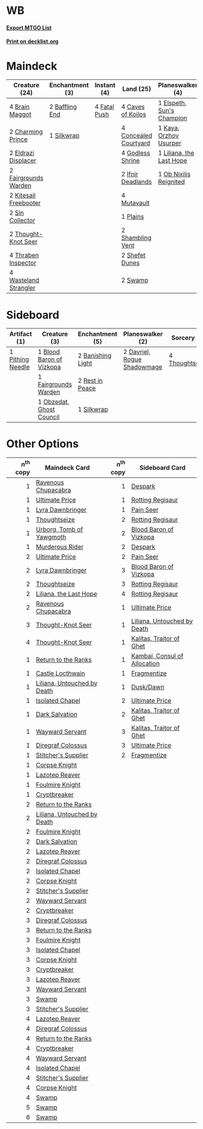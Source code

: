 # WB

#### [Export MTGO List](../collection/WB/WB.txt)
#### [Print on decklist.org](http://decklist.org/?deckmain=2%09Baffling%20End%0A4%09Brain%20Maggot%0A4%09Caves%20of%20Koilos%0A2%09Charming%20Prince%0A4%09Concealed%20Courtyard%0A2%09Eldrazi%20Displacer%0A1%09Elspeth,%20Sun's%20Champion%0A2%09Fairgrounds%20Warden%0A4%09Fatal%20Push%0A4%09Godless%20Shrine%0A2%09Ifnir%20Deadlands%0A1%09Kaya,%20Orzhov%20Usurper%0A2%09Kitesail%20Freebooter%0A1%09Liliana,%20the%20Last%20Hope%0A4%09Mutavault%0A1%09Ob%20Nixilis%20Reignited%0A1%09Plains%0A2%09Shambling%20Vent%0A2%09Shefet%20Dunes%0A1%09Silkwrap%0A2%09Sin%20Collector%0A2%09Swamp%0A2%09Thought-Knot%20Seer%0A4%09Thraben%20Inspector%0A4%09Wasteland%20Strangler&deckside=2%09Banishing%20Light%0A1%09Blood%20Baron%20of%20Vizkopa%0A2%09Davriel,%20Rogue%20Shadowmage%0A1%09Fairgrounds%20Warden%0A1%09Obzedat,%20Ghost%20Council%0A1%09Pithing%20Needle%0A2%09Rest%20in%20Peace%0A1%09Silkwrap%0A4%09Thoughtseize)
# Maindeck

|                                         Creature (24)                                          |                                     Enchantment (3)                                     |                                      Instant (4)                                      |                                           Land (25)                                            |                                          Planeswalker (4)                                          |
|------------------------------------------------------------------------------------------------|-----------------------------------------------------------------------------------------|---------------------------------------------------------------------------------------|------------------------------------------------------------------------------------------------|----------------------------------------------------------------------------------------------------|
|4 [Brain Maggot](http://gatherer.wizards.com/Pages/Card/Details.aspx?multiverseid=380382)       |2 [Baffling End](http://gatherer.wizards.com/Pages/Card/Details.aspx?multiverseid=439658)|4 [Fatal Push](http://gatherer.wizards.com/Pages/Card/Details.aspx?multiverseid=423724)|4 [Caves of Koilos](http://gatherer.wizards.com/Pages/Card/Details.aspx?multiverseid=129497)    |1 [Elspeth, Sun's Champion](http://gatherer.wizards.com/Pages/Card/Details.aspx?multiverseid=394361)|
|2 [Charming Prince](http://gatherer.wizards.com/Pages/Card/Details.aspx?multiverseid=472970)    |1 [Silkwrap](http://gatherer.wizards.com/Pages/Card/Details.aspx?multiverseid=394699)    |                                                                                       |4 [Concealed Courtyard](http://gatherer.wizards.com/Pages/Card/Details.aspx?multiverseid=417818)|1 [Kaya, Orzhov Usurper](http://gatherer.wizards.com/Pages/Card/Details.aspx?multiverseid=460129)   |
|2 [Eldrazi Displacer](http://gatherer.wizards.com/Pages/Card/Details.aspx?multiverseid=407523)  |                                                                                         |                                                                                       |4 [Godless Shrine](http://gatherer.wizards.com/Pages/Card/Details.aspx?multiverseid=405099)     |1 [Liliana, the Last Hope](http://gatherer.wizards.com/Pages/Card/Details.aspx?multiverseid=414388) |
|2 [Fairgrounds Warden](http://gatherer.wizards.com/Pages/Card/Details.aspx?multiverseid=417586) |                                                                                         |                                                                                       |2 [Ifnir Deadlands](http://gatherer.wizards.com/Pages/Card/Details.aspx?multiverseid=430868)    |1 [Ob Nixilis Reignited](http://gatherer.wizards.com/Pages/Card/Details.aspx?multiverseid=401971)   |
|2 [Kitesail Freebooter](http://gatherer.wizards.com/Pages/Card/Details.aspx?multiverseid=435264)|                                                                                         |                                                                                       |4 [Mutavault](http://gatherer.wizards.com/Pages/Card/Details.aspx?multiverseid=370733)          |                                                                                                    |
|2 [Sin Collector](http://gatherer.wizards.com/Pages/Card/Details.aspx?multiverseid=368968)      |                                                                                         |                                                                                       |1 [Plains](http://gatherer.wizards.com/Pages/Card/Details.aspx?multiverseid=439856)             |                                                                                                    |
|2 [Thought-Knot Seer](http://gatherer.wizards.com/Pages/Card/Details.aspx?multiverseid=407519)  |                                                                                         |                                                                                       |2 [Shambling Vent](http://gatherer.wizards.com/Pages/Card/Details.aspx?multiverseid=402031)     |                                                                                                    |
|4 [Thraben Inspector](http://gatherer.wizards.com/Pages/Card/Details.aspx?multiverseid=409784)  |                                                                                         |                                                                                       |2 [Shefet Dunes](http://gatherer.wizards.com/Pages/Card/Details.aspx?multiverseid=430872)       |                                                                                                    |
|4 [Wasteland Strangler](http://gatherer.wizards.com/Pages/Card/Details.aspx?multiverseid=402096)|                                                                                         |                                                                                       |2 [Swamp](http://gatherer.wizards.com/Pages/Card/Details.aspx?multiverseid=439858)              |                                                                                                    |


# Sideboard

|                                       Artifact (1)                                        |                                           Creature (3)                                            |                                      Enchantment (5)                                       |                                           Planeswalker (2)                                           |                                       Sorcery (4)                                       |
|-------------------------------------------------------------------------------------------|---------------------------------------------------------------------------------------------------|--------------------------------------------------------------------------------------------|------------------------------------------------------------------------------------------------------|-----------------------------------------------------------------------------------------|
|1 [Pithing Needle](http://gatherer.wizards.com/Pages/Card/Details.aspx?multiverseid=129526)|1 [Blood Baron of Vizkopa](http://gatherer.wizards.com/Pages/Card/Details.aspx?multiverseid=433096)|2 [Banishing Light](http://gatherer.wizards.com/Pages/Card/Details.aspx?multiverseid=405135)|2 [Davriel, Rogue Shadowmage](http://gatherer.wizards.com/Pages/Card/Details.aspx?multiverseid=461010)|4 [Thoughtseize](http://gatherer.wizards.com/Pages/Card/Details.aspx?multiverseid=438676)|
|                                                                                           |1 [Fairgrounds Warden](http://gatherer.wizards.com/Pages/Card/Details.aspx?multiverseid=417586)    |2 [Rest in Peace](http://gatherer.wizards.com/Pages/Card/Details.aspx?multiverseid=442021)  |                                                                                                      |                                                                                         |
|                                                                                           |1 [Obzedat, Ghost Council](http://gatherer.wizards.com/Pages/Card/Details.aspx?multiverseid=366246)|1 [Silkwrap](http://gatherer.wizards.com/Pages/Card/Details.aspx?multiverseid=394699)       |                                                                                                      |                                                                                         |


# Other Options

|*n*<sup>th</sup> copy|                                            Maindeck Card                                             |*n*<sup>th</sup> copy|                                            Sideboard Card                                             |
|--------------------:|------------------------------------------------------------------------------------------------------|--------------------:|-------------------------------------------------------------------------------------------------------|
|                    1|[Ravenous Chupacabra](http://gatherer.wizards.com/Pages/Card/Details.aspx?multiverseid=442093)        |                    1|[Despark](http://gatherer.wizards.com/Pages/Card/Details.aspx?multiverseid=461117)                     |
|                    1|[Ultimate Price](http://gatherer.wizards.com/Pages/Card/Details.aspx?multiverseid=394735)             |                    1|[Rotting Regisaur](http://gatherer.wizards.com/Pages/Card/Details.aspx?multiverseid=466865)            |
|                    1|[Lyra Dawnbringer](http://gatherer.wizards.com/Pages/Card/Details.aspx?multiverseid=442914)           |                    1|[Pain Seer](http://gatherer.wizards.com/Pages/Card/Details.aspx?multiverseid=378452)                   |
|                    1|[Thoughtseize](http://gatherer.wizards.com/Pages/Card/Details.aspx?multiverseid=438676)               |                    2|[Rotting Regisaur](http://gatherer.wizards.com/Pages/Card/Details.aspx?multiverseid=466865)            |
|                    1|[Urborg, Tomb of Yawgmoth](http://gatherer.wizards.com/Pages/Card/Details.aspx?multiverseid=383425)   |                    2|[Blood Baron of Vizkopa](http://gatherer.wizards.com/Pages/Card/Details.aspx?multiverseid=433096)      |
|                    1|[Murderous Rider](http://gatherer.wizards.com/Pages/Card/Details.aspx?multiverseid=473059)            |                    2|[Despark](http://gatherer.wizards.com/Pages/Card/Details.aspx?multiverseid=461117)                     |
|                    2|[Ultimate Price](http://gatherer.wizards.com/Pages/Card/Details.aspx?multiverseid=394735)             |                    2|[Pain Seer](http://gatherer.wizards.com/Pages/Card/Details.aspx?multiverseid=378452)                   |
|                    2|[Lyra Dawnbringer](http://gatherer.wizards.com/Pages/Card/Details.aspx?multiverseid=442914)           |                    3|[Blood Baron of Vizkopa](http://gatherer.wizards.com/Pages/Card/Details.aspx?multiverseid=433096)      |
|                    2|[Thoughtseize](http://gatherer.wizards.com/Pages/Card/Details.aspx?multiverseid=438676)               |                    3|[Rotting Regisaur](http://gatherer.wizards.com/Pages/Card/Details.aspx?multiverseid=466865)            |
|                    2|[Liliana, the Last Hope](http://gatherer.wizards.com/Pages/Card/Details.aspx?multiverseid=414388)     |                    4|[Rotting Regisaur](http://gatherer.wizards.com/Pages/Card/Details.aspx?multiverseid=466865)            |
|                    2|[Ravenous Chupacabra](http://gatherer.wizards.com/Pages/Card/Details.aspx?multiverseid=442093)        |                    1|[Ultimate Price](http://gatherer.wizards.com/Pages/Card/Details.aspx?multiverseid=394735)              |
|                    3|[Thought-Knot Seer](http://gatherer.wizards.com/Pages/Card/Details.aspx?multiverseid=407519)          |                    1|[Liliana, Untouched by Death](http://gatherer.wizards.com/Pages/Card/Details.aspx?multiverseid=447242) |
|                    4|[Thought-Knot Seer](http://gatherer.wizards.com/Pages/Card/Details.aspx?multiverseid=407519)          |                    1|[Kalitas, Traitor of Ghet](http://gatherer.wizards.com/Pages/Card/Details.aspx?multiverseid=407596)    |
|                    1|[Return to the Ranks](http://gatherer.wizards.com/Pages/Card/Details.aspx?multiverseid=383363)        |                    1|[Kambal, Consul of Allocation](http://gatherer.wizards.com/Pages/Card/Details.aspx?multiverseid=417756)|
|                    1|[Castle Locthwain](http://gatherer.wizards.com/Pages/Card/Details.aspx?multiverseid=473203)           |                    1|[Fragmentize](http://gatherer.wizards.com/Pages/Card/Details.aspx?multiverseid=417587)                 |
|                    1|[Liliana, Untouched by Death](http://gatherer.wizards.com/Pages/Card/Details.aspx?multiverseid=447242)|                    1|[Dusk/Dawn](http://gatherer.wizards.com/Pages/Card/Details.aspx?multiverseid=426912)                   |
|                    1|[Isolated Chapel](http://gatherer.wizards.com/Pages/Card/Details.aspx?multiverseid=443129)            |                    2|[Ultimate Price](http://gatherer.wizards.com/Pages/Card/Details.aspx?multiverseid=394735)              |
|                    1|[Dark Salvation](http://gatherer.wizards.com/Pages/Card/Details.aspx?multiverseid=414382)             |                    2|[Kalitas, Traitor of Ghet](http://gatherer.wizards.com/Pages/Card/Details.aspx?multiverseid=407596)    |
|                    1|[Wayward Servant](http://gatherer.wizards.com/Pages/Card/Details.aspx?multiverseid=426910)            |                    3|[Kalitas, Traitor of Ghet](http://gatherer.wizards.com/Pages/Card/Details.aspx?multiverseid=407596)    |
|                    1|[Diregraf Colossus](http://gatherer.wizards.com/Pages/Card/Details.aspx?multiverseid=409854)          |                    3|[Ultimate Price](http://gatherer.wizards.com/Pages/Card/Details.aspx?multiverseid=394735)              |
|                    1|[Stitcher's Supplier](http://gatherer.wizards.com/Pages/Card/Details.aspx?multiverseid=447257)        |                    2|[Fragmentize](http://gatherer.wizards.com/Pages/Card/Details.aspx?multiverseid=417587)                 |
|                    1|[Corpse Knight](http://gatherer.wizards.com/Pages/Card/Details.aspx?multiverseid=466960)              |                     |                                                                                                       |
|                    1|[Lazotep Reaver](http://gatherer.wizards.com/Pages/Card/Details.aspx?multiverseid=461023)             |                     |                                                                                                       |
|                    1|[Foulmire Knight](http://gatherer.wizards.com/Pages/Card/Details.aspx?multiverseid=473052)            |                     |                                                                                                       |
|                    1|[Cryptbreaker](http://gatherer.wizards.com/Pages/Card/Details.aspx?multiverseid=414381)               |                     |                                                                                                       |
|                    2|[Return to the Ranks](http://gatherer.wizards.com/Pages/Card/Details.aspx?multiverseid=383363)        |                     |                                                                                                       |
|                    2|[Liliana, Untouched by Death](http://gatherer.wizards.com/Pages/Card/Details.aspx?multiverseid=447242)|                     |                                                                                                       |
|                    2|[Foulmire Knight](http://gatherer.wizards.com/Pages/Card/Details.aspx?multiverseid=473052)            |                     |                                                                                                       |
|                    2|[Dark Salvation](http://gatherer.wizards.com/Pages/Card/Details.aspx?multiverseid=414382)             |                     |                                                                                                       |
|                    2|[Lazotep Reaver](http://gatherer.wizards.com/Pages/Card/Details.aspx?multiverseid=461023)             |                     |                                                                                                       |
|                    2|[Diregraf Colossus](http://gatherer.wizards.com/Pages/Card/Details.aspx?multiverseid=409854)          |                     |                                                                                                       |
|                    2|[Isolated Chapel](http://gatherer.wizards.com/Pages/Card/Details.aspx?multiverseid=443129)            |                     |                                                                                                       |
|                    2|[Corpse Knight](http://gatherer.wizards.com/Pages/Card/Details.aspx?multiverseid=466960)              |                     |                                                                                                       |
|                    2|[Stitcher's Supplier](http://gatherer.wizards.com/Pages/Card/Details.aspx?multiverseid=447257)        |                     |                                                                                                       |
|                    2|[Wayward Servant](http://gatherer.wizards.com/Pages/Card/Details.aspx?multiverseid=426910)            |                     |                                                                                                       |
|                    2|[Cryptbreaker](http://gatherer.wizards.com/Pages/Card/Details.aspx?multiverseid=414381)               |                     |                                                                                                       |
|                    3|[Diregraf Colossus](http://gatherer.wizards.com/Pages/Card/Details.aspx?multiverseid=409854)          |                     |                                                                                                       |
|                    3|[Return to the Ranks](http://gatherer.wizards.com/Pages/Card/Details.aspx?multiverseid=383363)        |                     |                                                                                                       |
|                    3|[Foulmire Knight](http://gatherer.wizards.com/Pages/Card/Details.aspx?multiverseid=473052)            |                     |                                                                                                       |
|                    3|[Isolated Chapel](http://gatherer.wizards.com/Pages/Card/Details.aspx?multiverseid=443129)            |                     |                                                                                                       |
|                    3|[Corpse Knight](http://gatherer.wizards.com/Pages/Card/Details.aspx?multiverseid=466960)              |                     |                                                                                                       |
|                    3|[Cryptbreaker](http://gatherer.wizards.com/Pages/Card/Details.aspx?multiverseid=414381)               |                     |                                                                                                       |
|                    3|[Lazotep Reaver](http://gatherer.wizards.com/Pages/Card/Details.aspx?multiverseid=461023)             |                     |                                                                                                       |
|                    3|[Wayward Servant](http://gatherer.wizards.com/Pages/Card/Details.aspx?multiverseid=426910)            |                     |                                                                                                       |
|                    3|[Swamp](http://gatherer.wizards.com/Pages/Card/Details.aspx?multiverseid=439858)                      |                     |                                                                                                       |
|                    3|[Stitcher's Supplier](http://gatherer.wizards.com/Pages/Card/Details.aspx?multiverseid=447257)        |                     |                                                                                                       |
|                    4|[Lazotep Reaver](http://gatherer.wizards.com/Pages/Card/Details.aspx?multiverseid=461023)             |                     |                                                                                                       |
|                    4|[Diregraf Colossus](http://gatherer.wizards.com/Pages/Card/Details.aspx?multiverseid=409854)          |                     |                                                                                                       |
|                    4|[Return to the Ranks](http://gatherer.wizards.com/Pages/Card/Details.aspx?multiverseid=383363)        |                     |                                                                                                       |
|                    4|[Cryptbreaker](http://gatherer.wizards.com/Pages/Card/Details.aspx?multiverseid=414381)               |                     |                                                                                                       |
|                    4|[Wayward Servant](http://gatherer.wizards.com/Pages/Card/Details.aspx?multiverseid=426910)            |                     |                                                                                                       |
|                    4|[Isolated Chapel](http://gatherer.wizards.com/Pages/Card/Details.aspx?multiverseid=443129)            |                     |                                                                                                       |
|                    4|[Stitcher's Supplier](http://gatherer.wizards.com/Pages/Card/Details.aspx?multiverseid=447257)        |                     |                                                                                                       |
|                    4|[Corpse Knight](http://gatherer.wizards.com/Pages/Card/Details.aspx?multiverseid=466960)              |                     |                                                                                                       |
|                    4|[Swamp](http://gatherer.wizards.com/Pages/Card/Details.aspx?multiverseid=439858)                      |                     |                                                                                                       |
|                    5|[Swamp](http://gatherer.wizards.com/Pages/Card/Details.aspx?multiverseid=439858)                      |                     |                                                                                                       |
|                    6|[Swamp](http://gatherer.wizards.com/Pages/Card/Details.aspx?multiverseid=439858)                      |                     |                                                                                                       |

